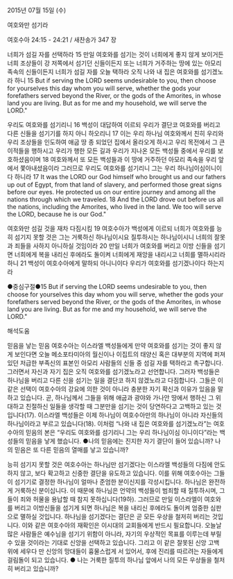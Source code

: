 2015년 07월 15일 (수)

여호와만 섬기라



여호수아 24:15 - 24:21 / 새찬송가 347 장


너희가 섬길 자를 선택하라
15 만일 여호와를 섬기는 것이 너희에게 좋지 않게 보이거든 너희 조상들이 강 저쪽에서 섬기던 신들이든지 또는 너희가 거주하는 땅에 있는 아모리 족속의 신들이든지 너희가 섬길 자를 오늘 택하라 오직 나와 내 집은 여호와를 섬기겠노라 하니 
15 But if serving the LORD seems undesirable to you, then choose for yourselves this day whom you will serve, whether the gods your forefathers served beyond the River, or the gods of the Amorites, in whose land you are living. But as for me and my household, we will serve the LORD." 

우리도 여호와를 섬기리니
16 백성이 대답하여 이르되 우리가 결단코 여호와를 버리고 다른 신들을 섬기기를 하지 아니 하오리니 17 이는 우리 하나님 여호와께서 친히 우리와 우리 조상들을 인도하여 애굽 땅 종 되었던 집에서 올라오게 하시고 우리 목전에서 그 큰 이적들을 행하시고 우리가 행한 모든 길과 우리가 지나온 모든 백성들 중에서 우리를 보호하셨음이며 18 여호와께서 또 모든 백성들과 이 땅에 거주하던 아모리 족속을 우리 앞에서 쫓아내셨음이라 그러므로 우리도 여호와를 섬기리니 그는 우리 하나님이심이니이다 하니라 
17 It was the LORD our God himself who brought us and our fathers up out of Egypt, from that land of slavery, and performed those great signs before our eyes. He protected us on our entire journey and among all the nations through which we traveled. 18 And the LORD drove out before us all the nations, including the Amorites, who lived in the land. We too will serve the LORD, because he is our God." 

여호와만 섬길 것을 재차 다짐시킴
19 여호수아가 백성에게 이르되 너희가 여호와를 능히 섬기지 못할 것은 그는 거룩하신 하나님이시요 질투하시는 하나님이시니 너희의 잘못과 죄들을 사하지 아니하실 것임이라 20 만일 너희가 여호와를 버리고 이방 신들을 섬기면 너희에게 복을 내리신 후에라도 돌이켜 너희에게 재앙을 내리시고 너희를 멸하시리라 하니 
21 백성이 여호수아에게 말하되 아니니이다 우리가 여호와를 섬기겠나이다 하는지라

●중심구절●15 But if serving the LORD seems undesirable to you, then choose for yourselves this day whom you will serve, whether the gods your forefathers served beyond the River, or the gods of the Amorites, in whose land you are living. But as for me and my household, we will serve the LORD."

해석도움





믿음을 낳는 믿음
여호수아는 이스라엘 백성들에게 만약 여호와를 섬기는 것이 좋지 않게 보인다면 오늘 메소포타미아의 월신이나 이집트의 태양신 혹은 대부분의 지역에 퍼져 있던 저급한 부족신의 표본인 아모리 사람들의 신들 중 섬길 자를 택하라고 촉구합니다. 그러면서 자신과 자기 집은 오직 여호와를 섬기겠노라고 선언합니다. 그러자 백성들은 하나님을 버리고 다른 신을 섬기는 일을 결단코 하지 않겠노라고 다짐합니다. 그들은 이 같은 선택이 여호수아의 강요에 의한 것이 아니라 충분한 자기 확신과 이유가 있음을 말하고 있습니다. 곧, 하나님께서 그들을 위해 애굽과 광야와 가나안 땅에서 행하신 그 위대하고 친절하신 일들을 생각할 때 그분만을 섬기는 것이 당연하다고 고백하고 있는 것입니다(17). 이스라엘 백성들은 이제 하나님이 여호수아만의 하나님이 아니라 자신들의 하나님이라고 부르고 있습니다(18). 이처럼 “나와 내 집은 여호와를 섬기겠노라”는 여호수아의 믿음의 본은 “우리도 여호와를 섬기리니 그는 우리 하나님이심 이니이다”라는 백성들의 믿음을 낳게 했습니다.
●나의 믿음에는 진지한 자기 결단이 들어 있습니까? 나의 믿음은 또 다른 믿음의 열매를 낳고 있습니까?

능히 섬기지 못할 것은
여호수아는 하나님만 섬기겠다는 이스라엘 백성들의 다짐에 안도하지 않고, 보다 확고하고 신중한 결단을 유도하고 있습니다. 이를 위해 여호수아는 그들이 섬기기로 결정한 하나님이 얼마나 준엄한 분이신지를 각성시킵니다. 하나님은 완전하게 거룩하신 분이십니다. 이 때문에 하나님은 언약의 백성들이 범죄할 때 질투하시며, 그들이 죄와 허물을 용납할 때 참지 못하십니다(19하). 그러므로 만일 이스라엘이 여호와를 버리고 이방신들을 섬기게 되면 하나님은 복을 내리신 후에라도 돌이켜 엄중한 심판으로 멸하실 것입니다. 하나님을 섬기겠다는 결단은 곧 모든 우상을 철저히 버리는 것입니다. 이와 같은 여호수아의 재확인은 이시대의 교회들에게 반드시 필요합니다. 오늘날 많은 사람들은 예수님을 섬기기 위함이 아니라, 자기의 우상적인 목표를 이루는데 부릴 수 있을 것이라는 기대로 신앙을 선택하고 있습니다. 그리고 이 같은 잘못된 신앙 고백 위에 세우다 만 신앙의 망대들이 흉물스럽게 서 있어서, 후에 진리를 따르려는 자들에게 걸림돌이 되고 있습니다.
● 나는 거룩한 질투의 하나님 앞에서 나의 모든 우상들을 철저히 버리고 있습니까?